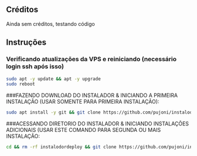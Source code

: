 ## Créditos
Ainda sem créditos, testando código

## Instruções
### Verificando atualizações da VPS e reiniciando (necessário login ssh após isso)
```bash
sudo apt -y update && apt -y upgrade
sudo reboot
```

###FAZENDO DOWNLOAD DO INSTALADOR & INICIANDO A PRIMEIRA INSTALAÇÃO (USAR SOMENTE PARA PRIMEIRA INSTALAÇÃO):
```bash
sudo apt install -y git && git clone https://github.com/pujoni/instalodordeploy.git && sudo chmod -R 777 instalodordeploy && cd instalodordeploy&& sudo ./install_primaria
```

###ACESSANDO DIRETORIO DO INSTALADOR & INICIANDO INSTALAÇÕES ADICIONAIS (USAR ESTE COMANDO PARA SEGUNDA OU MAIS INSTALAÇÃO:
```bash
cd && rm -rf instalodordeploy && git clone https://github.com/pujoni/instalodordeploy.git && sudo chmod -R 777 instalodordeploy && cd instalodordeploy && sudo ./install_instancia
```

